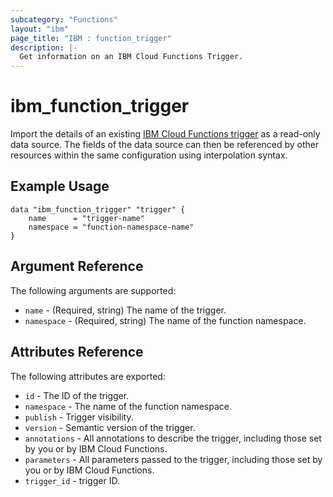 ```yaml
---
subcategory: "Functions"
layout: "ibm"
page_title: "IBM : function_trigger"
description: |-
  Get information on an IBM Cloud Functions Trigger.
---
```


# ibm\_function_trigger

Import the details of an existing [IBM Cloud Functions trigger](https://cloud.ibm.com/docs/openwhisk/openwhisk_triggers_rules.html#openwhisk_triggers) as a read-only data source. The fields of the data source can then be referenced by other resources within the same configuration using interpolation syntax.


## Example Usage

```hcl
data "ibm_function_trigger" "trigger" {
	name      = "trigger-name"		  
	namespace = "function-namespace-name"
}
```

## Argument Reference

The following arguments are supported:

* `name` - (Required, string) The name of the trigger.
* `namespace` - (Required, string) The name of the function namespace.

## Attributes Reference

The following attributes are exported:

* `id` - The ID of the trigger.
* `namespace` - The name of the function namespace.
* `publish` - Trigger visibility.
* `version` - Semantic version of the trigger.
* `annotations` - All annotations to describe the trigger, including those set by you or by IBM Cloud Functions.
* `parameters` - All parameters passed to the trigger, including those set by you or by IBM Cloud Functions.
* `trigger_id` - trigger ID.
